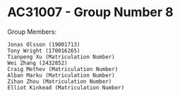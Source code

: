 # AC31007 - Group Number 8

Group Members:

    Jonas Olsson (19001713)
    Tony Wright (170016265)
    Tianpeng Xu (Matriculation Number)
    Wei Zhang (2432852)
    Craig Methev (Matriculation Number)
    Alban Marku (Matriculation Number)
    Zihan Zhou (Matriculation Number)
    Elliot Kinkead (Matriculation Number)
